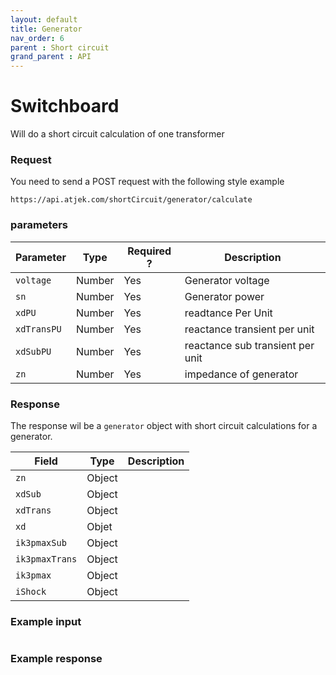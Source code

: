 ```yaml
---
layout: default
title: Generator
nav_order: 6
parent : Short circuit
grand_parent : API
---
```


# Switchboard
Will do a short circuit calculation of one transformer

### Request
You need to send a POST request with the following style example 
```
https://api.atjek.com/shortCircuit/generator/calculate
```

### parameters 

| Parameter              | Type              | Required ? | Description  |
|------------------------|-------------------|------------|--------------|
| `voltage`              | Number            | Yes        | Generator voltage |
| `sn`                   | Number            | Yes        | Generator power |
| `xdPU`                 | Number            | Yes        | readtance Per Unit|
| `xdTransPU`            | Number            | Yes        | reactance transient per unit |
| `xdSubPU`              | Number            | Yes        | reactance sub transient per unit |
| `zn`                   | Number            | Yes        | impedance of generator|

### Response
The response wil be a `generator` object with short circuit calculations for a generator.

| Field              | Type              | Description  |
|--------------------|-------------------|--------------|
| `zn`               | Object            |              |
| `xdSub`            | Object            |              |
| `xdTrans`          | Object            |              |
| `xd`               | Objet             |              |
| `ik3pmaxSub`       | Object            |              |
| `ik3pmaxTrans`     | Object            |              |
| `ik3pmax`          | Object            |              |
| `iShock`           | Object            |              |

### Example input
```

```

### Example response
```

```